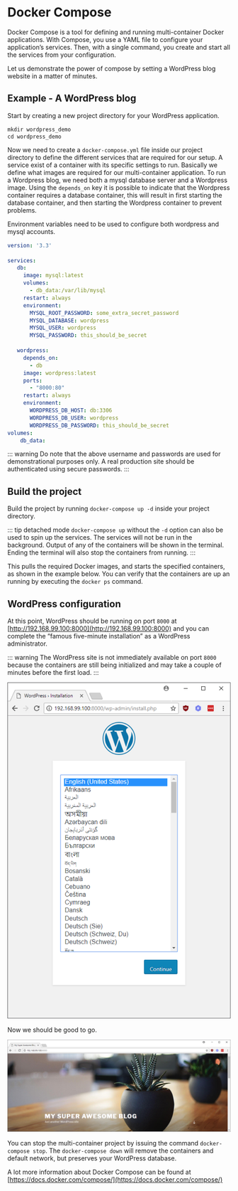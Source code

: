 # Docker Compose

Docker Compose is a tool for defining and running multi-container Docker applications. With Compose, you use a YAML file to configure your application’s services. Then, with a single command, you create and start all the services from your configuration.

Let us demonstrate the power of compose by setting a WordPress blog website in a matter of minutes.

## Example - A WordPress blog

Start by creating a new project directory for your WordPress application.

```text
mkdir wordpress_demo
cd wordpress_demo
```

Now we need to create a `docker-compose.yml` file inside our project directory to define the different services that are required for our setup. A service exist of a container with its specific settings to run. Basically we define what images are required for our multi-container application. To run a Wordpress blog, we need both a mysql database server and a Wordpress image. Using the `depends_on` key it is possible to indicate that the Wordpress container requires a database container, this will result in first starting the database container, and then starting the Wordpress container to prevent problems.

Environment variables need to be used to configure both wordpress and mysql accounts.

```yaml
version: '3.3'

services:
   db:
     image: mysql:latest
     volumes:
       - db_data:/var/lib/mysql
     restart: always
     environment:
       MYSQL_ROOT_PASSWORD: some_extra_secret_password
       MYSQL_DATABASE: wordpress
       MYSQL_USER: wordpress
       MYSQL_PASSWORD: this_should_be_secret

   wordpress:
     depends_on:
       - db
     image: wordpress:latest
     ports:
       - "8000:80"
     restart: always
     environment:
       WORDPRESS_DB_HOST: db:3306
       WORDPRESS_DB_USER: wordpress
       WORDPRESS_DB_PASSWORD: this_should_be_secret
volumes:
    db_data:
```

::: warning
 Do note that the above username and passwords are used for demonstrational purposes only. A real production site should be authenticated using secure passwords.
:::

## Build the project

Build the project by running `docker-compose up -d` inside your project directory.

::: tip detached mode
`docker-compose up` without the `-d` option can also be used to spin up the services. The services will not be run in the background. Output of any of the containers will be shown in the terminal. Ending the terminal will also stop the containers from running.
:::

This pulls the required Docker images, and starts the specified containers, as shown in the example below. You can verify that the containers are up an running by executing the `docker ps` command.

<!-- ![Both the database and wordpress containers are running](./img/2018-04-26-9.png) -->

## WordPress configuration

At this point, WordPress should be running on port `8000` at  [http://192.168.99.100:8000](http://192.168.99.100:8000) and you can complete the “famous five-minute installation” as a WordPress administrator.

::: warning
The WordPress site is not immediately available on port `8000` because the containers are still being initialized and may take a couple of minutes before the first load.
:::

![Setup the WordPress](./img/2018-04-26-10.png)

Now we should be good to go.

![WordPress up and running](./img/2018-04-26-11.png)

You can stop the multi-container project by issuing the command `docker-compose stop`. The `docker-compose down` will remove the containers and default network, but preserves your WordPress database.

A lot more information about Docker Compose can be found at [https://docs.docker.com/compose/](https://docs.docker.com/compose/)
